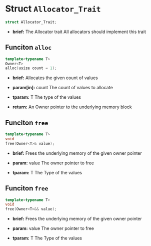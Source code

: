 # Struct `Allocator_Trait`
```C++
struct Allocator_Trait;
```
 - **brief:**      The Allocator trait All allocators should implement this trait
## Funciton `alloc`
```C++
template<typename T>
Owner<T>
alloc(usize count = 1);
```
 - **brief:**      Allocates the given count of values - **param[in]:**  count      The count of values to allocate - **tparam:**     T          The type of the values - **return:**     An Owner pointer to the underlying memory block
## Funciton `free`
```C++
template<typename T>
void
free(Owner<T>& value);
```
 - **brief:**      Frees the underlying memory of the given owner pointer - **param:**      value  The owner pointer to free - **tparam:**     T      The Type of the values
## Funciton `free`
```C++
template<typename T>
void
free(Owner<T>&& value);
```
 - **brief:**      Frees the underlying memory of the given owner pointer - **param:**      value  The owner pointer to free - **tparam:**     T      The Type of the values
